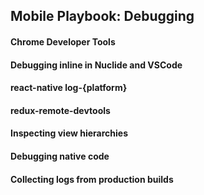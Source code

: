 ## Mobile Playbook: Debugging

#### Chrome Developer Tools

#### Debugging inline in Nuclide and VSCode

#### react-native log-{platform}

#### redux-remote-devtools

#### Inspecting view hierarchies

#### Debugging native code

#### Collecting logs from production builds
